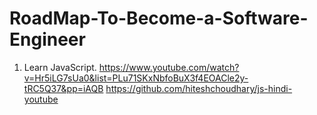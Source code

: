 # RoadMap-To-Become-a-Software-Engineer
01. Learn JavaScript.
                https://www.youtube.com/watch?v=Hr5iLG7sUa0&list=PLu71SKxNbfoBuX3f4EOACle2y-tRC5Q37&pp=iAQB
                https://github.com/hiteshchoudhary/js-hindi-youtube
